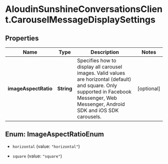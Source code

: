 # AloudinSunshineConversationsClient.CarouselMessageDisplaySettings

## Properties

Name | Type | Description | Notes
------------ | ------------- | ------------- | -------------
**imageAspectRatio** | **String** | Specifies how to display all carousel images. Valid values are horizontal (default) and square. Only supported in Facebook Messenger, Web Messenger, Android SDK and iOS SDK carousels. | [optional] 



## Enum: ImageAspectRatioEnum


* `horizontal` (value: `"horizontal"`)

* `square` (value: `"square"`)





